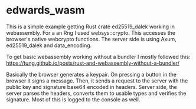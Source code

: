 # edwards_wasm
This is a simple example getting Rust crate ed25519_dalek working in webassembly. For a an Rng I used websys::crypto.
This accesses the browser's native webcrypto functions. The server side is using Axum, ed25519_dalek and data_encoding.

To get basic webassembly working without a bundler I mostly followed this: https://tung.github.io/posts/rust-and-webassembly-without-a-bundler/

Basically the browser generates a keypair. On pressing a button in the browser it signs a message. 
Then, it sends a request to the server with the public key and signature base64 encoded in headers.
Server side, the server parses the headers, converts them to usable types and verifies the signature. 
Most of this is logged to the console as well.
